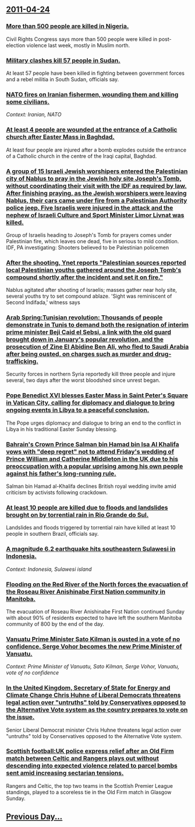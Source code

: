 ## [2011-04-24](/news/2011/04/24/index.md)

### [More than 500 people are killed in Nigeria. ](/news/2011/04/24/more-than-500-people-are-killed-in-nigeria.md)
Civil Rights Congress says more than 500 people were killed in post-election violence last week, mostly in Muslim north.

### [Military clashes kill 57 people in Sudan. ](/news/2011/04/24/military-clashes-kill-57-people-in-sudan.md)
At least 57 people have been killed in fighting between government forces and a rebel militia in South Sudan, officials say.

### [NATO fires on Iranian fishermen, wounding them and killing some civilians. ](/news/2011/04/24/nato-fires-on-iranian-fishermen-wounding-them-and-killing-some-civilians.md)
_Context: Iranian, NATO_

### [At least 4 people are wounded at the entrance of a Catholic church after Easter Mass in Baghdad. ](/news/2011/04/24/at-least-4-people-are-wounded-at-the-entrance-of-a-catholic-church-after-easter-mass-in-baghdad.md)
At least four people are injured after a bomb explodes outside the entrance of a Catholic church in the centre of the Iraqi capital, Baghdad.

### [A group of 15 Israeli Jewish worshipers entered the Palestinian city of Nablus to pray in the Jewish holy site Joseph's Tomb, without coordinating their visit with the IDF as required by law. After finishing praying, as the Jewish worshipers were leaving Nablus, their cars came under fire from a Palestinian Authority police jeep. Five Israelis were injured in the attack and the nephew of Israeli Culture and Sport Minister Limor Livnat was killed.](/news/2011/04/24/a-group-of-15-israeli-jewish-worshipers-entered-the-palestinian-city-of-nablus-to-pray-in-the-jewish-holy-site-joseph-s-tomb-without-coordi.md)
Group of Israelis heading to Joseph&#39;s Tomb for prayers comes under Palestinian fire, which leaves one dead, five in serious to mild condition. IDF, PA investigating: Shooters believed to be Palestinian policemen 

### [After the shooting, Ynet reports "Palestinian sources reported local Palestinian youths gathered around the Joseph Tomb's compound shortly after the incident and set it on fire."  ](/news/2011/04/24/after-the-shooting-ynet-reports-palestinian-sources-reported-local-palestinian-youths-gathered-around-the-joseph-tomb-s-compound-shortly-a.md)
Nablus agitated after shooting of Israelis; masses gather near holy site, several youths try to set compound ablaze. &#39;Sight was reminiscent of Second Indifada,&#39; witness says

### [Arab Spring:Tunisian revolution: Thousands of people demonstrate in Tunis to demand both the resignation of interim prime minister Beji Caid el Sebsi, a link with the old guard brought down in January's popular revolution, and the prosecution of Zine El Abidine Ben Ali, who fled to Saudi Arabia after being ousted, on charges such as murder and drug-trafficking. ](/news/2011/04/24/arab-spring-ptunisian-revolution-thousands-of-people-demonstrate-in-tunis-to-demand-both-the-resignation-of-interim-prime-minister-beji-cai.md)
Security forces in northern Syria reportedly kill three people and injure several, two days after the worst bloodshed since unrest began.

### [Pope Benedict XVI blesses Easter Mass in Saint Peter's Square in Vatican City, calling for diplomacy and dialogue to bring ongoing events in Libya to a peaceful conclusion. ](/news/2011/04/24/pope-benedict-xvi-blesses-easter-mass-in-saint-peter-s-square-in-vatican-city-calling-for-diplomacy-and-dialogue-to-bring-ongoing-events-in.md)
The Pope urges diplomacy and dialogue to bring an end to the conflict in Libya in his traditional Easter Sunday blessing.

### [Bahrain's Crown Prince Salman bin Hamad bin Isa Al Khalifa vows with "deep regret" not to attend Friday's wedding of Prince William and Catherine Middleton in the UK due to his preoccupation with a popular uprising among his own people against his father's long-running rule. ](/news/2011/04/24/bahrain-s-crown-prince-salman-bin-hamad-bin-isa-al-khalifa-vows-with-deep-regret-not-to-attend-friday-s-wedding-of-prince-william-and-cath.md)
Salman bin Hamad al-Khalifa declines British royal wedding invite amid criticism by activists following crackdown.

### [At least 10 people are killed due to floods and landslides brought on by torrential rain in Rio Grande do Sul. ](/news/2011/04/24/at-least-10-people-are-killed-due-to-floods-and-landslides-brought-on-by-torrential-rain-in-rio-grande-do-sul.md)
Landslides and floods triggered by torrential rain have killed at least 10 people in southern Brazil, officials say.

### [A magnitude 6.2 earthquake hits southeastern Sulawesi in Indonesia. ](/news/2011/04/24/a-magnitude-6-2-earthquake-hits-southeastern-sulawesi-in-indonesia.md)
_Context: Indonesia, Sulawesi island_

### [Flooding on the Red River of the North forces the evacuation of the Roseau River Anishinabe First Nation community in Manitoba. ](/news/2011/04/24/flooding-on-the-red-river-of-the-north-forces-the-evacuation-of-the-roseau-river-anishinabe-first-nation-community-in-manitoba.md)
The evacuation of Roseau River Anishinabe First Nation continued Sunday with about 90% of residents expected to have left the southern Manitoba community of 800 by the end of the day. 

### [Vanuatu Prime Minister Sato Kilman is ousted in a vote of no confidence. Serge Vohor becomes the new Prime Minister of Vanuatu.  ](/news/2011/04/24/vanuatu-prime-minister-sato-kilman-is-ousted-in-a-vote-of-no-confidence-serge-vohor-becomes-the-new-prime-minister-of-vanuatu.md)
_Context: Prime Minister of Vanuatu, Sato Kilman, Serge Vohor, Vanuatu, vote of no confidence_

### [In the United Kingdom, Secretary of State for Energy and Climate Change Chris Huhne of Liberal Democrats threatens legal action over "untruths" told by Conservatives opposed to the Alternative Vote system as the country prepares to vote on the issue. ](/news/2011/04/24/in-the-united-kingdom-secretary-of-state-for-energy-and-climate-change-chris-huhne-of-liberal-democrats-threatens-legal-action-over-untrut.md)
Senior Liberal Democrat minister Chris Huhne threatens legal action over &quot;untruths&quot; told by Conservatives opposed to the Alternative Vote system.

### [Scottish football:UK police express relief after an Old Firm match between Celtic and Rangers plays out without descending into expected violence related to parcel bombs sent amid increasing sectarian tensions. ](/news/2011/04/24/scottish-football-puk-police-express-relief-after-an-old-firm-match-between-celtic-and-rangers-plays-out-without-descending-into-expected-vi.md)
Rangers and Celtic, the top two teams in the Scottish Premier League standings, played to a scoreless tie in the Old Firm match in Glasgow Sunday.

## [Previous Day...](/news/2011/04/23/index.md)

